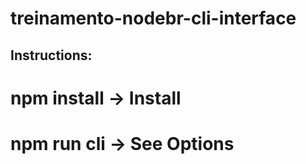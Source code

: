 # treinamento-nodebr-cli-interface

## Instructions:

# npm install -> Install

# npm run cli -> See Options
